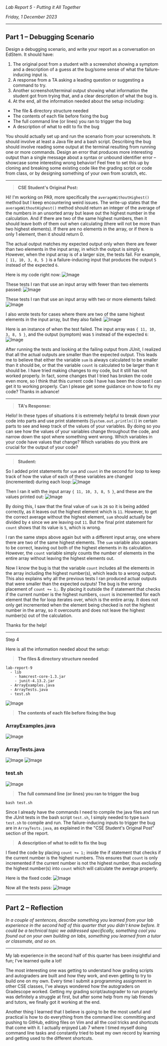 *Lab Report 5 - Putting it All Together*

*Friday, 1 December 2023*

---

## Part 1 – Debugging Scenario

Design a debugging scenario, and write your report as a conversation on EdStem. It should have:

1. The original post from a student with a screenshot showing a symptom and a description of a guess at the bug/some sense of what the failure-inducing input is.
2. A response from a TA asking a leading question or suggesting a command to try.
3. Another screenshot/terminal output showing what information the student got from trying that, and a clear description of what the bug is.
4. At the end, all the information needed about the setup including:
- The file & directory structure needed
- The contents of each file before fixing the bug
- The full command line (or lines) you ran to trigger the bug
- A description of what to edit to fix the bug

You should actually set up and run the scenario from your screenshots. It should involve at least a Java file and a bash script. Describing the bug should involve reading some output at the terminal resulting from running one or more commands. Design an error that produces more interesting output than a single message about a syntax or unbound identifier error – showcase some interesting wrong behavior! Feel free to set this up by cloning and breaking some existing code like the grading script or code from class, or by designing something of your own from scratch, etc.

---

> **CSE Student's Original Post:**

Hi! I'm working on PA9, more specifically the ```averageWithoutHighest()``` method but I keep encountering weird issues.
The write-up states that the ```averageWithoutHighest()``` method should return an integer of the average of the numbers in an unsorted array but leave out the highest number in the calculation. And if there are two of the same highest numbers, then it should leave both of them out when calculating (there will not be more than two highest elements). If there are no elements in the array, or if there is only 1 element, then it should return 0.

The actual output matches my expected output only when there are fewer than two elements in the input array, in which the output is simply ```0```. However, when the input array is of a larger size, the tests fail. For example, ```{ 11, 10, 3, 8, 5 }``` is a failure-inducing input that produces the output ```5``` instead of the expected ```6```.

Here is my code right now:
![Image](lab9-1.png)

These tests I ran that use an input array with fewer than two elements passed:
![Image](lab9-2.png)

These tests I ran that use an input array with two or more elements failed:
![Image](lab9-3.png)

I also wrote tests for cases where there are two of the same highest elements in the input array, but they also failed:
![Image](lab9-4.png)

Here is an instance of when the test failed. The input array was ```{ 11, 10, 3, 8, 5 }```, and the output (symptom) was ```5``` instead of the expected ```6```:
![Image](symptom.png)

After running the tests and looking at the failing output from JUnit, I realized that all the actual outputs are smaller than the expected output. This leads me to believe that either the variable ```sum``` is always calculated to be smaller than it should be, or that the variable ```count``` is calculated to be larger than it should be. I have tried making changes to my code, but it still has not worked properly. In fact, some changes that I tried has broken the code even more, so I think that this current code I have has been the closest I can get it to working properly. Can I please get some guidance on how to fix my code? Thanks in advance!

---

> **TA's Response:**

Hello! In these types of situations it is extremely helpful to break down your code into parts and use print statements (```System.out.println()```) in certain parts to see and keep track of the values of your variables. By doing so you can see how the values of your variables change throughout the code, and narrow down the spot where something went wrong. Which variables in your code have values that change? Which variables do you think are crucial for the output of your code?

---

> **Student:**

So I added print statements for ```sum``` and ```count``` in the second for loop to keep track of how the value of each of these variables are changed (incremented) during each loop:
![Image](lab9-5.png)

Then I ran it with the input array ```{ 11, 10, 3, 8, 5 }```, and these are the values printed out:
![Image](lab9-6.png)

By doing this, I saw that the final value of ```sum``` is ```26``` so it is being added correctly, as it leaves out the highest element which is ```11```. However, to get the correct average without the highest element, ```sum``` should actually be divided by ```4``` since we are leaving out ```11```. But the final print statement for ```count``` shows that its value is ```5```, which is wrong.

I ran the same steps above again but with a different input array, one where there are two of the same highest elements. The ```sum``` variable also appears to be correct, leaving out both of the highest elements in its calculation. However, the ```count``` variable simply counts the number of elements in the entire array without leaving the highest elements out.

Now I know the bug is that the variable ```count``` includes all the elements in the array including the highest number(s), which leads to a wrong output. This also explains why all the previous tests I ran produced actual outputs that were smaller than the expected outputs! The bug is the wrong placement of ```count += 1;```. By placing it outside the if statement that checks if the current number is the highest numbers, ```count``` is incremented for each element that the for loop iterates over, which is the entire array. It does not only get incremented when the element being checked is not the highest number in the array, so it overcounts and does not leave the highest number(s) out of the calculation.

Thanks for the help!

---

Step 4

Here is all the information needed about the setup:

> **The files & directory structure needed**

```
lab-report-9
  - lib
    - hamcrest-core-1.3.jar
    - junit-4.13.2.jar
  - ArrayExamples.java
  - ArrayTests.java
  - test.sh
```

![Image](directory.png)

> **The contents of each file before fixing the bug**

### ArrayExamples.java
![Image](lab9-1.png)

### ArrayTests.java
![Image](arraytests1.png)
![Image](arraytests2.png)

### test.sh
![Image](testsh.png)

> **The full command line (or lines) you ran to trigger the bug**

```bash test.sh```

Since I already have the commands I need to compile the java files and run the JUnit tests in the bash script ```test.sh```, I simply needed to type ```bash test.sh``` to compile and run. The failure-inducing inputs to trigger the bug are in ```ArrayTests.java```, as explained in the "CSE Student's Original Post" section of the report.

> **A description of what to edit to fix the bug**

I fixed the code by placing ```count += 1;``` inside the if statement that checks if the current number is the highest numbers. This ensures that ```count``` is only incremented if the current number is not the highest number, thus excluding the highest number(s) into ```count``` which will calculate the average properly.

Here is the fixed code:
![Image](lab9-7.png)

Now all the tests pass:
![Image](lab9-8.png)

---

## Part 2 – Reflection

*In a couple of sentences, describe something you learned from your lab experience in the second half of this quarter that you didn’t know before. It could be a technical topic we addressed specifically, something cool you found out on your own building on labs, something you learned from a tutor or classmate, and so on.*

---

My lab experience in the second half of this quarter has been insightful and fun; I've learned quite a lot!

The most interesting one was getting to understand how grading scripts and autograders are built and how they work, and even getting to try to build one on my own. Every time I submit a programming assignment in other CSE classes, I've always wondered how the autograders on Gradescope worked. Getting my grading script/autograder to run properly was definitely a struggle at first, but after some help from my lab friends and tutors, we finally got it working at the end.

Another thing I learned that I believe is going to be the most useful and practical is how to do everything from the command line: committing and pushing to GitHub, editing files on Vim and all the cool tricks and shortcuts that come with it. I actually enjoyed Lab 7 where I timed myself doing command line tasks and constantly tried to beat my own record by learning and getting used to the different shortcuts.
